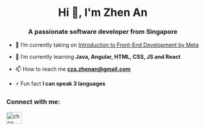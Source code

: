 <h1 align="center">Hi 👋, I'm Zhen An</h1>
<h3 align="center">A passionate software developer from Singapore</h3>

- 🔭 I’m currently taking on <a href="https://www.coursera.org/learn/introduction-to-front-end-development?"> Introduction to Front-End Development by Meta</a>

- 🌱 I’m currently learning **Java, Angular, HTML, CSS, JS and React**

- 📫 How to reach me **cza.zhenan@gmail.com**

- ⚡ Fun fact **I can speak 3 languages**

<h3 align="left">Connect with me:</h3>
<p align="left">
<a href="https://www.linkedin.com/in/choa-zhen-an-717220180/" target="blank"><img align="center" src="https://raw.githubusercontent.com/rahuldkjain/github-profile-readme-generator/master/src/images/icons/Social/linked-in-alt.svg" alt="choa zhen an" height="30" width="40" /></a>
</p>
